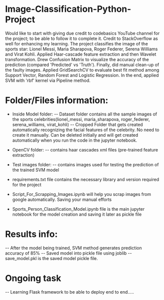 # Image-Classification-Python-Project
Would like to start with giving due credit to codebasics YouTube channel for the project; to be able to follow it to complete it. Credit to StackOverflow as well for enhancing my learning. The project classifies the image of the sports star: Lionel Messi, Maria Sharapova, Roger Federer, Serena Williams and Virat Kohli. Applied Haar-cascade feature extraction and then Wavelet transformation. Drew Confusion Matrix to visualize the accuracy of the prediction (compared 'Predicted' vs 'Truth'). Finally, did manual clean-up of the faulty images. Applied GridSearchCV to evaluate best fit method among Support Vector, Random Forest and Logistic Regression. In the end, applied SVM with 'rbf' kernel via Pipeline method.

# Folder/Files information:
- Inside Model folder: 
   -- Dataset folder contains all the sample images of the sports celebrities(lionel_messi, maria_sharapova, roger_federer, serena_williams, virat_kohli)
   -- Cropped Folder that gets created automatically recognizing the facial features of the celebrity. No need to create it manually. Can be deleted initially and will get
      created automatically when you run the code in the jupyter notebook.
      
      
- OpenCV folder:
  -- contains haar cascades xml files (pre-trained feature extraction)

- Test images folder:
  -- contains images used for testing the prediction of the trained SVM model

- requirements.txt file contains the necessary library and version required for the project

- Script_For_Scrapping_Images.ipynb will help you scrap images from google automatically. Saving your manual efforts

- Sports_Person_Classification_Model.ipynb file is the main jupyter notebook for the model creation and saving it later as pickle file

# Results info:
  -- After the model being trained, SVM method generates prediction accuracy of 85%
  -- Saved model into pickle file using joblib
  -- save_model.pkl is the saved model pickle file.

# Ongoing task
  -- Learning Flask framework to be able to deploy end to end.....
